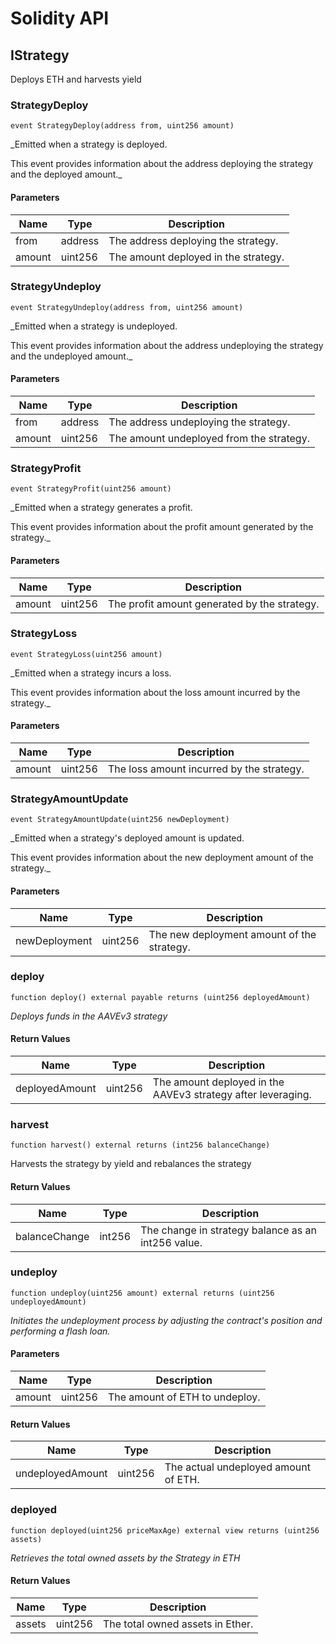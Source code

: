 # Solidity API

## IStrategy

Deploys ETH and harvests yield

### StrategyDeploy

```solidity
event StrategyDeploy(address from, uint256 amount)
```

_Emitted when a strategy is deployed.

This event provides information about the address deploying the strategy and the deployed amount._

#### Parameters

| Name | Type | Description |
| ---- | ---- | ----------- |
| from | address | The address deploying the strategy. |
| amount | uint256 | The amount deployed in the strategy. |

### StrategyUndeploy

```solidity
event StrategyUndeploy(address from, uint256 amount)
```

_Emitted when a strategy is undeployed.

This event provides information about the address undeploying the strategy and the undeployed amount._

#### Parameters

| Name | Type | Description |
| ---- | ---- | ----------- |
| from | address | The address undeploying the strategy. |
| amount | uint256 | The amount undeployed from the strategy. |

### StrategyProfit

```solidity
event StrategyProfit(uint256 amount)
```

_Emitted when a strategy generates a profit.

This event provides information about the profit amount generated by the strategy._

#### Parameters

| Name | Type | Description |
| ---- | ---- | ----------- |
| amount | uint256 | The profit amount generated by the strategy. |

### StrategyLoss

```solidity
event StrategyLoss(uint256 amount)
```

_Emitted when a strategy incurs a loss.

This event provides information about the loss amount incurred by the strategy._

#### Parameters

| Name | Type | Description |
| ---- | ---- | ----------- |
| amount | uint256 | The loss amount incurred by the strategy. |

### StrategyAmountUpdate

```solidity
event StrategyAmountUpdate(uint256 newDeployment)
```

_Emitted when a strategy's deployed amount is updated.

This event provides information about the new deployment amount of the strategy._

#### Parameters

| Name | Type | Description |
| ---- | ---- | ----------- |
| newDeployment | uint256 | The new deployment amount of the strategy. |

### deploy

```solidity
function deploy() external payable returns (uint256 deployedAmount)
```

_Deploys funds in the AAVEv3 strategy_

#### Return Values

| Name | Type | Description |
| ---- | ---- | ----------- |
| deployedAmount | uint256 | The amount deployed in the AAVEv3 strategy after leveraging. |

### harvest

```solidity
function harvest() external returns (int256 balanceChange)
```

Harvests the strategy by yield and rebalances the strategy

#### Return Values

| Name | Type | Description |
| ---- | ---- | ----------- |
| balanceChange | int256 | The change in strategy balance as an int256 value. |

### undeploy

```solidity
function undeploy(uint256 amount) external returns (uint256 undeployedAmount)
```

_Initiates the undeployment process by adjusting the contract's position and performing a flash loan._

#### Parameters

| Name | Type | Description |
| ---- | ---- | ----------- |
| amount | uint256 | The amount of ETH to undeploy. |

#### Return Values

| Name | Type | Description |
| ---- | ---- | ----------- |
| undeployedAmount | uint256 | The actual undeployed amount of ETH. |

### deployed

```solidity
function deployed(uint256 priceMaxAge) external view returns (uint256 assets)
```

_Retrieves the total owned assets by the Strategy in ETH_

#### Return Values

| Name | Type | Description |
| ---- | ---- | ----------- |
| assets | uint256 | The total owned assets in Ether. |

